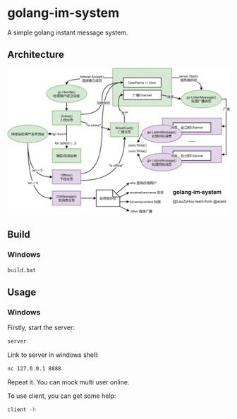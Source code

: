 # golang-im-system

A simple golang instant message system.

## Architecture
![go-im-sys](https://raw.githubusercontent.com/LauZyHou/pic/master/go-im-sys/architecture.png)

## Build

### Windows

```bash
build.bat
```

## Usage

### Windows

Firstly, start the server:

```bash
server
```

Link to server in windows shell:

```bash
nc 127.0.0.1 8888
```

Repeat it. You can mock multi user online.

To use client, you can get some help:

```bash
client -h
```
